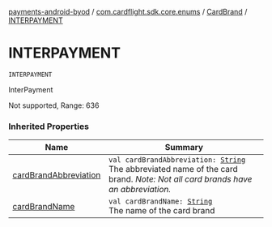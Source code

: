 [payments-android-byod](../../index.md) / [com.cardflight.sdk.core.enums](../index.md) / [CardBrand](index.md) / [INTERPAYMENT](./-i-n-t-e-r-p-a-y-m-e-n-t.md)

# INTERPAYMENT

`INTERPAYMENT`

InterPayment

Not supported, Range: 636

### Inherited Properties

| Name | Summary |
|---|---|
| [cardBrandAbbreviation](card-brand-abbreviation.md) | `val cardBrandAbbreviation: `[`String`](https://kotlinlang.org/api/latest/jvm/stdlib/kotlin/-string/index.html)<br>The abbreviated name of the card brand. *Note: Not all card brands have an abbreviation.* |
| [cardBrandName](card-brand-name.md) | `val cardBrandName: `[`String`](https://kotlinlang.org/api/latest/jvm/stdlib/kotlin/-string/index.html)<br>The name of the card brand |
